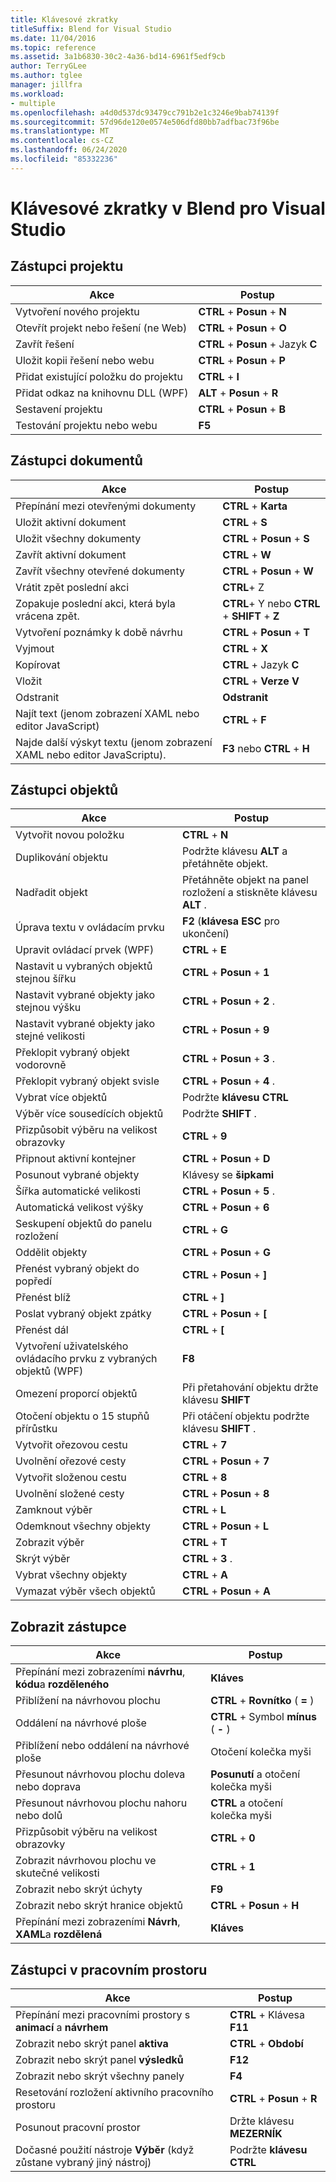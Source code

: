 ```yaml
---
title: Klávesové zkratky
titleSuffix: Blend for Visual Studio
ms.date: 11/04/2016
ms.topic: reference
ms.assetid: 3a1b6830-30c2-4a36-bd14-6961f5edf9cb
author: TerryGLee
ms.author: tglee
manager: jillfra
ms.workload:
- multiple
ms.openlocfilehash: a4d0d537dc93479cc791b2e1c3246e9bab74139f
ms.sourcegitcommit: 57d96de120e0574e506dfd80bb7adfbac73f96be
ms.translationtype: MT
ms.contentlocale: cs-CZ
ms.lasthandoff: 06/24/2020
ms.locfileid: "85332236"
---
```

# <a name="keyboard-shortcuts-in-blend-for-visual-studio"></a>Klávesové zkratky v Blend pro Visual Studio

## <a name="project-shortcuts"></a>Zástupci projektu

|Akce|Postup|
|----------------|-------------|
|Vytvoření nového projektu|**CTRL** + **Posun** + **N**|
|Otevřít projekt nebo řešení (ne Web)|**CTRL** + **Posun** + **O**|
|Zavřít řešení|**CTRL** + **Posun** + Jazyk **C**|
|Uložit kopii řešení nebo webu|**CTRL** + **Posun** + **P**|
|Přidat existující položku do projektu|**CTRL** + **I**|
|Přidat odkaz na knihovnu DLL (WPF)|**ALT** + **Posun** + **R**|
|Sestavení projektu|**CTRL** + **Posun** + **B**|
|Testování projektu nebo webu|**F5**|

## <a name="document-shortcuts"></a>Zástupci dokumentů

|Akce|Postup|
|----------------|-------------|
|Přepínání mezi otevřenými dokumenty|**CTRL** + **Karta**|
|Uložit aktivní dokument|**CTRL** + **S**|
|Uložit všechny dokumenty|**CTRL** + **Posun** + **S**|
|Zavřít aktivní dokument|**CTRL** + **W**|
|Zavřít všechny otevřené dokumenty|**CTRL** + **Posun** + **W**|
|Vrátit zpět poslední akci|**CTRL**+ Z|
|Zopakuje poslední akci, která byla vrácena zpět.|**CTRL**+ Y nebo **CTRL** + **SHIFT** + **Z**|
|Vytvoření poznámky k době návrhu|**CTRL** + **Posun** + **T**|
|Vyjmout|**CTRL** + **X**|
|Kopírovat|**CTRL** + Jazyk **C**|
|Vložit|**CTRL** + **Verze V**|
|Odstranit|**Odstranit**|
|Najít text (jenom zobrazení XAML nebo editor JavaScript)|**CTRL** + **F**|
|Najde další výskyt textu (jenom zobrazení XAML nebo editor JavaScriptu).|**F3** nebo **CTRL** + **H**|

## <a name="object-shortcuts"></a>Zástupci objektů

|Akce|Postup|
|----------------|-------------|
|Vytvořit novou položku|**CTRL** + **N**|
|Duplikování objektu|Podržte klávesu **ALT** a přetáhněte objekt.|
|Nadřadit objekt|Přetáhněte objekt na panel rozložení a stiskněte klávesu **ALT** .|
|Úprava textu v ovládacím prvku|**F2** (**klávesa ESC** pro ukončení)|
|Upravit ovládací prvek (WPF)|**CTRL** + **E**|
|Nastavit u vybraných objektů stejnou šířku|**CTRL** + **Posun** + **1**|
|Nastavit vybrané objekty jako stejnou výšku|**CTRL** + **Posun** + **2** .|
|Nastavit vybrané objekty jako stejné velikosti|**CTRL** + **Posun** + **9**|
|Překlopit vybraný objekt vodorovně|**CTRL** + **Posun** + **3** .|
|Překlopit vybraný objekt svisle|**CTRL** + **Posun** + **4** .|
|Vybrat více objektů|Podržte **klávesu CTRL**|
|Výběr více sousedících objektů|Podržte **SHIFT** .|
|Přizpůsobit výběru na velikost obrazovky|**CTRL** + **9**|
|Připnout aktivní kontejner|**CTRL** + **Posun** + **D**|
|Posunout vybrané objekty|Klávesy se **šipkami**|
|Šířka automatické velikosti|**CTRL** + **Posun** + **5** .|
|Automatická velikost výšky|**CTRL** + **Posun** + **6**|
|Seskupení objektů do panelu rozložení|**CTRL** + **G**|
|Oddělit objekty|**CTRL** + **Posun** + **G**|
|Přenést vybraný objekt do popředí|**CTRL** + **Posun** + **]**|
|Přenést blíž|**CTRL** + **]**|
|Poslat vybraný objekt zpátky|**CTRL** + **Posun** + **[**|
|Přenést dál|**CTRL** + **[**|
|Vytvoření uživatelského ovládacího prvku z vybraných objektů (WPF)|**F8**|
|Omezení proporcí objektů|Při přetahování objektu držte klávesu **SHIFT**|
|Otočení objektu o 15 stupňů přírůstku|Při otáčení objektu podržte klávesu **SHIFT** .|
|Vytvořit ořezovou cestu|**CTRL** + **7**|
|Uvolnění ořezové cesty|**CTRL** + **Posun** + **7**|
|Vytvořit složenou cestu|**CTRL** + **8**|
|Uvolnění složené cesty|**CTRL** + **Posun** + **8**|
|Zamknout výběr|**CTRL** + **L**|
|Odemknout všechny objekty|**CTRL** + **Posun** + **L**|
|Zobrazit výběr|**CTRL** + **T**|
|Skrýt výběr|**CTRL** + **3** .|
|Vybrat všechny objekty|**CTRL** + **A**|
|Vymazat výběr všech objektů|**CTRL** + **Posun** + **A**|

## <a name="view-shortcuts"></a>Zobrazit zástupce

|Akce|Postup|
|----------------|-------------|
|Přepínání mezi zobrazeními **návrhu**, **kódu**a **rozděleného**|**Kláves**|
|Přiblížení na návrhovou plochu|**CTRL** + **Rovnítko** ( **=** )|
|Oddálení na návrhové ploše|**CTRL** + Symbol **mínus** ( **-** )|
|Přiblížení nebo oddálení na návrhové ploše|Otočení kolečka myši|
|Přesunout návrhovou plochu doleva nebo doprava|**Posunutí** a otočení kolečka myši|
|Přesunout návrhovou plochu nahoru nebo dolů|**CTRL** a otočení kolečka myši|
|Přizpůsobit výběru na velikost obrazovky|**CTRL** + **0**|
|Zobrazit návrhovou plochu ve skutečné velikosti|**CTRL** + **1**|
|Zobrazit nebo skrýt úchyty|**F9**|
|Zobrazit nebo skrýt hranice objektů|**CTRL** + **Posun** + **H**|
|Přepínání mezi zobrazeními **Návrh**, **XAML**a **rozdělená**|**Kláves**|

## <a name="workspace-shortcuts"></a>Zástupci v pracovním prostoru

|Akce|Postup|
|----------------|-------------|
|Přepínání mezi pracovními prostory s **animací** a **návrhem**|**CTRL** + Klávesa **F11**|
|Zobrazit nebo skrýt panel **aktiva**|**CTRL** + **Období**|
|Zobrazit nebo skrýt panel **výsledků**|**F12**|
|Zobrazit nebo skrýt všechny panely|**F4**|
|Resetování rozložení aktivního pracovního prostoru|**CTRL** + **Posun** + **R**|
|Posunout pracovní prostor|Držte klávesu **MEZERNÍK**|
|Dočasné použití nástroje **Výběr** (když zůstane vybraný jiný nástroj)|Podržte **klávesu CTRL**|
